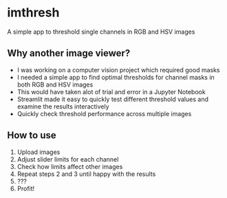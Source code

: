# imthresh
A simple app to threshold single channels in RGB and HSV images

## Why another image viewer?
* I was working on a computer vision project which required good masks
* I needed a simple app to find optimal thresholds for channel masks in both RGB and HSV images
* This would have taken alot of trial and error in a Jupyter Notebook
* Streamlit made it easy to quickly test different threshold values and examine the results interactively
* Quickly check threshold performance across multiple images

## How to use
1. Upload images
2. Adjust slider limits for each channel
3. Check how limits affect other images
4. Repeat steps 2 and 3 until happy with the results
4. ???
5. Profit!

